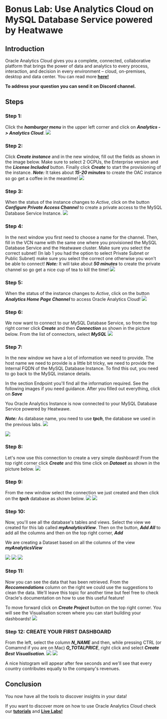 # Bonus Lab: Use Analytics Cloud on MySQL Database Service powered by Heatwawe

## Introduction

Oracle Analytics Cloud gives you a complete, connected, collaborative platform that brings the power of data and analytics to every process, interaction, and decision in every environment – cloud, on-premises, desktop and data center. You can read more **[here!](https://www.oracle.com/middleware/technologies/oracle-analytics-cloud.html)**

**To address your question you can send it on Discord channel.**

## Steps

### **Step 1:**
Click the _**hamburger menu**_ in the upper left corner and click on _**Analytics -> Analytics Cloud**_.
![](./images/one.png)

### **Step 2:**
Click _**Create instance**_ and in the new window, fill out the fields as shown in the image below. Make sure to select 2 OCPUs, the Enterprise version and the _**License Included**_ button. Finally click _**Create**_ to start the provisioning of the instance.
_**Note:**_ It takes about _**15-20 minutes**_ to create the OAC instance so go get a coffee in the meantime!
![](./images/two.png)

### **Step 3:**
When the status of the instance changes to _Active_, click on the button _**Configure Private Access Channel**_ to create a private access to the MySQL Database Service Instance.
![](./images/three.png)

### **Step 4:**
In the next window you first need to choose a name for the channel. Then, fill in the VCN name with the same one where you provisioned the MySQL Database Service and the Heatwawe cluster. Make sure you select the correct subnet! (In lab 1 you had the option to select Private Subnet or Public Subnet) make sure you select the correct one otherwise you won't be able to connect!
_**Note:**_ It will take about _**50 minutes**_ to create the private channel so go get a nice cup of tea to kill the time! 
![](./images/four.png)

### **Step 5:**
When the status of the instance changes to _Active_, click on the button _**Analytics Home Page Channel**_ to access Oracle Analytics Cloud!
![](./images/five.png)

### **Step 6:**
We now want to connect to our MySQL Database Service, so from the top right corner click _**Create**_ and then _**Connection**_ as shown in the picture below. From the list of connectors, select _**MySQL**_
![](./images/six.png)

### **Step 7:**
In the new window we have a lot of information we need to provide. The host name we need to provide is a little bit tricky, we need to provide the Internal FQDN of the MySQL Database Instance. To find this out, you need to go back to the MySQL instance details.

In the section Endpoint you'll find all the information required. See the following images if you need guidance. After you filled out everything, click on _**Save**_

You Oracle Analytics Instance is now connected to your MySQL Database Service powered by Heatwawe.

_**Note:**_ As database name, you need to use _**tpch**_, the database we used in the previous labs.
![](./images/seven.png)

![](./images/eight.png)

### **Step 8:**
Let's now use this connection to create a very simple dashboard! From the top right corner click _**Create**_ and this time click on _**Dataset**_ as shown in the picture below.
![](./images/nine.png)

### **Step 9:**
From the new window select the connection we just created and then click on the _**tpch**_ database as shown below.
![](./images/ten.png)
![](./images/eleven.png)

### **Step 10:**
Now, you'll see all the database's tables and views. Select the view we created for this lab called _**myAnalyticsView**_. Then on the button, _**Add All**_ to add all the columns and then on the top right corner, _**Add**_

We are creating a Dataset based on all the columns of the view _**myAnalyticsView**_

![](./images/twelve.png)
![](./images/thirteen.png)
![](./images/fourteen.png)

### **Step 11:**
Now you can see the data that has been retrieved. From the _**Reccomendations**_ column on the right we could use the suggestions to clean the data. We'll leave this topic for another time but feel free to check Oracle's documentation on how to use this useful feature!

To move forward click on _**Create Project**_  button on the top right corner. You will see the Visualisation screen where you can start building your dashboards!
![](./images/fifhteen.png)

### **Step 12:** CREATE YOUR FIRST DASHBOARD

From the left, select the column _**N_NAME**_ and then, while pressing CTRL (or Comamnd if you are on Mac) _**O_TOTALPRICE**_, right click and select _**Create Best Visualisation**_.
![](./images/sixteen.png)
![](./images/seventeen.png)


A nice histogram will appear after few seconds and we'll see that every country contributes equally to the company's revenues.

## Conclusion

You now have all the tools to discover insights in your data!

If you want to discover more on how to use Oracle Analytics Cloud check our **[tutorials](https://docs.oracle.com/en/cloud/paas/analytics-cloud/tutorials.html)** and **[Live Labs!](https://apexapps.oracle.com/pls/apex/dbpm/r/livelabs/livelabs-workshop-cards?p100_focus_area=28&me=117&clear=100&session=107258786260970)**

